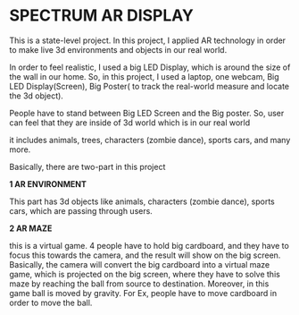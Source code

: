 # SPECTRUM AR DISPLAY


This is a state-level project. In this project, I applied AR technology in order to make live 3d environments and objects in our real world.

In order to feel realistic, I used a big LED Display, which is around the size of the wall in our home. So, in this project, I used a laptop, one webcam, Big LED Display(Screen), Big Poster( to track the real-world measure and locate the 3d object).

People have to stand between Big LED Screen and the Big poster. So, user can feel that they are inside of 3d world which is in our real world

it includes animals, trees, characters (zombie dance), sports cars, and many more.

Basically, there are two-part in this project

**1 AR ENVIRONMENT**

This part has 3d objects like animals, characters (zombie dance), sports cars, which are passing through users.

**2 AR MAZE**

this is a virtual game. 4 people have to hold big cardboard, and they have to focus this towards the camera, and the result will show on the big screen. Basically, the camera will convert the big cardboard into a virtual maze game, which is projected on the big screen, where they have to solve this maze by reaching the ball from source to destination. Moreover, in this game ball is moved by gravity. For Ex, people have to move 
cardboard in order to move the ball.
